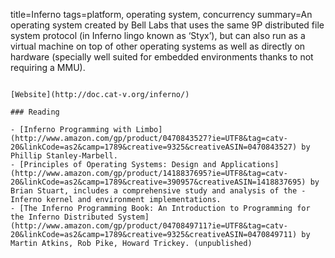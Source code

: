 title=Inferno
tags=platform, operating system, concurrency
summary=An operating system created by Bell Labs that uses the same 9P distributed file system protocol (in Inferno lingo known as ‘Styx’), but can also run as a virtual machine on top of other operating systems as well as directly on hardware (specially well suited for embedded environments thanks to not requiring a MMU).
~~~~~~

[Website](http://doc.cat-v.org/inferno/)

### Reading

- [Inferno Programming with Limbo](http://www.amazon.com/gp/product/0470843527?ie=UTF8&tag=catv-20&linkCode=as2&camp=1789&creative=9325&creativeASIN=0470843527) by Phillip Stanley-Marbell.
- [Principles of Operating Systems: Design and Applications](http://www.amazon.com/gp/product/1418837695?ie=UTF8&tag=catv-20&linkCode=as2&camp=1789&creative=390957&creativeASIN=1418837695) by Brian Stuart, includes a comprehensive study and analysis of the - Inferno kernel and environment implementations.
- [The Inferno Programming Book: An Introduction to Programming for the Inferno Distributed System](http://www.amazon.com/gp/product/0470849711?ie=UTF8&tag=catv-20&linkCode=as2&camp=1789&creative=9325&creativeASIN=0470849711) by Martin Atkins, Rob Pike, Howard Trickey. (unpublished)

